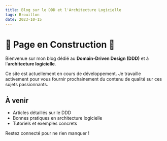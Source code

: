 ```yaml
---
title: Blog sur le DDD et l'Architecture Logicielle
tags: Brouillon
date: 2023-10-15
---
```


# 🚧 Page en Construction 🚧

Bienvenue sur mon blog dédié au **Domain-Driven Design (DDD)** et à l'**architecture logicielle**.

Ce site est actuellement en cours de développement. Je travaille activement pour vous fournir prochainement du contenu de qualité sur ces sujets passionnants.

## À venir

- Articles détaillés sur le DDD
- Bonnes pratiques en architecture logicielle
- Tutoriels et exemples concrets

Restez connecté pour ne rien manquer !
